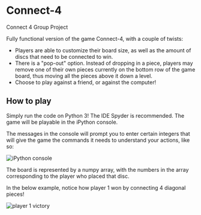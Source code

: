 # Connect-4
Connect 4 Group Project

Fully functional version of the game Connect-4, with a couple of twists:
- Players are able to customize their board size, as well as the amount of discs that need to be connected to win.
- There is a "pop-out" option. Instead of dropping in a piece, players may remove one of their own pieces currently on the bottom row of the game board, thus moving all the pieces above it down a level. 
- Choose to play against a friend, or against the computer!

## How to play

Simply run the code on Python 3! The IDE Spyder is recommended. The game will be playable in the iPython console. 

The messages in the console will prompt you to enter certain integers that will give the game the commands it needs to understand your actions, like so:

![iPython console](https://i.gyazo.com/192171517e035e94dcf468f08eddb0ae.png)

The board is represented by a numpy array, with the numbers in the array corresponding to the player who placed that disc.

In the below example, notice how player 1 won by connecting 4 diagonal pieces!

![player 1 victory](https://i.gyazo.com/45d2f1ab497c285dd75a2491377eb564.png)
